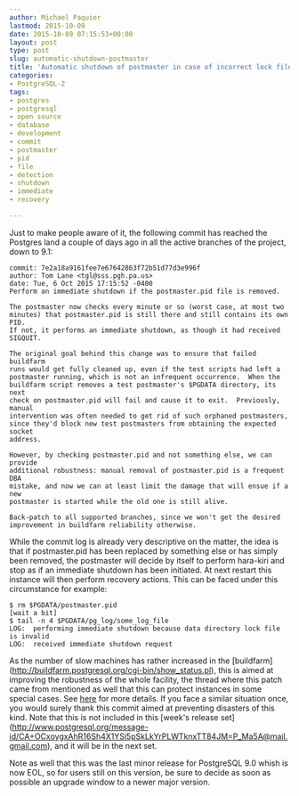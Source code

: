 ```yaml
---
author: Michael Paquier
lastmod: 2015-10-09
date: 2015-10-09 07:15:53+00:00
layout: post
type: post
slug: automatic-shutdown-postmaster
title: 'Automatic shutdown of postmaster in case of incorrect lock file'
categories:
- PostgreSQL-2
tags:
- postgres
- postgresql
- open source
- database
- development
- commit
- postmaster
- pid
- file
- detection
- shutdown
- immediate
- recovery

---
```


Just to make people aware of it, the following commit has reached the
Postgres land a couple of days ago in all the active branches of the project,
down to 9.1:

    commit: 7e2a18a9161fee7e67642863f72b51d77d3e996f
    author: Tom Lane <tgl@sss.pgh.pa.us>
    date: Tue, 6 Oct 2015 17:15:52 -0400
    Perform an immediate shutdown if the postmaster.pid file is removed.

    The postmaster now checks every minute or so (worst case, at most two
    minutes) that postmaster.pid is still there and still contains its own PID.
    If not, it performs an immediate shutdown, as though it had received
    SIGQUIT.

    The original goal behind this change was to ensure that failed buildfarm
    runs would get fully cleaned up, even if the test scripts had left a
    postmaster running, which is not an infrequent occurrence.  When the
    buildfarm script removes a test postmaster's $PGDATA directory, its next
    check on postmaster.pid will fail and cause it to exit.  Previously, manual
    intervention was often needed to get rid of such orphaned postmasters,
    since they'd block new test postmasters from obtaining the expected socket
    address.

    However, by checking postmaster.pid and not something else, we can provide
    additional robustness: manual removal of postmaster.pid is a frequent DBA
    mistake, and now we can at least limit the damage that will ensue if a new
    postmaster is started while the old one is still alive.

    Back-patch to all supported branches, since we won't get the desired
    improvement in buildfarm reliability otherwise.

While the commit log is already very descriptive on the matter, the idea
is that if postmaster.pid has been replaced by something else or has simply
been removed, the postmaster will decide by itself to perform hara-kiri
and stop as if an immediate shutdown has been initiated. At next restart
this instance will then perform recovery actions. This can be faced under
this circumstance for example:

    $ rm $PGDATA/postmaster.pid
    [wait a bit]
    $ tail -n 4 $PGDATA/pg_log/some_log_file
    LOG:  performing immediate shutdown because data directory lock file is invalid
    LOG:  received immediate shutdown request

As the number of slow machines has rather increased in the [buildfarm]
(http://buildfarm.postgresql.org/cgi-bin/show_status.pl), this is aimed
at improving the robustness of the whole facility, the thread where this
patch came from mentioned as well that this can protect instances in some
special cases. See [here](http://www.postgresql.org/message-id/560AFA4D.1080305@joeconway.com)
for more details. If you face a similar situation once, you would surely
thank this commit aimed at preventing disasters of this kind. Note that
this is not included in this [week's release set]
(http://www.postgresql.org/message-id/CA+OCxoygxAhR16Sh4X1YSi5pSkLkYrPLWTknxTT84JM=P_Ma5A@mail.gmail.com),
and it will be in the next set.

Note as well that this was the last minor release for PostgreSQL 9.0
whish is now EOL, so for users still on this version, be sure to decide
as soon as possible an upgrade window to a newer major version.
